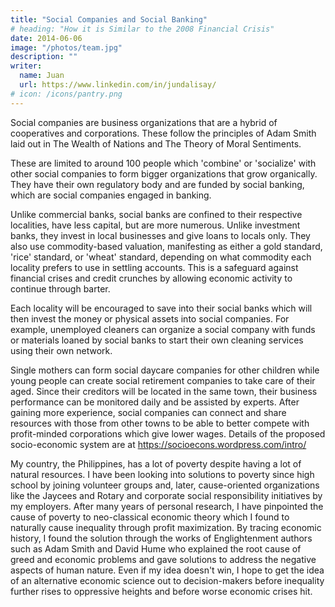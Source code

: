 ```yaml
---
title: "Social Companies and Social Banking"
# heading: "How it is Similar to the 2008 Financial Crisis"
date: 2014-06-06
image: "/photos/team.jpg"
description: ""
writer:
  name: Juan
  url: https://www.linkedin.com/in/jundalisay/
# icon: /icons/pantry.png
---
```

 


Social companies are business organizations that are a hybrid of cooperatives and corporations. These follow the principles of Adam Smith laid out in The Wealth of Nations and The Theory of Moral Sentiments. 

These are limited to around 100 people which 'combine' or 'socialize' with other social companies to form bigger organizations that grow organically. They have their own regulatory body and are funded by social banking, which are social companies engaged in banking. 

Unlike commercial banks, social banks are confined to their respective localities, have less capital, but are more numerous. Unlike investment banks, they invest in local businesses and give loans to locals only. They also use commodity-based valuation, manifesting as either a gold standard, 'rice' standard, or 'wheat' standard, depending on what commodity each locality prefers to use in settling accounts. This is a safeguard against financial crises and credit crunches by allowing economic activity to continue through barter. 

Each locality will be encouraged to save into their social banks which will then invest the money or physical assets into social companies. For example, unemployed cleaners can organize a social company with funds or materials loaned by social banks to start their own cleaning services using their own network.

Single mothers can form social daycare companies for other children while young people can create social retirement companies to take care of their aged. Since their creditors will be located in the same town, their business performance can be monitored daily and be assisted by experts. After gaining more experience, social companies can connect and share resources with those from other towns to be able to better compete with profit-minded corporations which give lower wages. Details of the proposed socio-economic system are at https://socioecons.wordpress.com/intro/


My country, the Philippines, has a lot of poverty despite having a lot of natural resources. I have been looking into solutions to poverty since high school by joining volunteer groups and, later, cause-oriented organizations like the Jaycees and Rotary and corporate social responsibility initiatives by my employers. After many years of personal research, I have pinpointed the cause of poverty to neo-classical economic theory which I found to naturally cause inequality through profit maximization. By tracing economic history, I found the solution through the works of Englightenment authors such as Adam Smith and David Hume who explained the root cause of greed and economic problems and gave solutions to address the negative aspects of human nature. Even if my idea doesn't win, I hope to get the idea of an alternative economic science out to decision-makers before inequality further rises to oppressive heights and before worse economic crises hit.  

<!-- As my research goes against Economic thinking, I have no choice but to implement it through a grassroots approach.   -->
